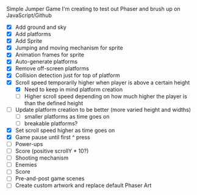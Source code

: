 Simple Jumper Game I'm creating to test out Phaser and brush up on JavaScript/Github

- [x] Add ground and sky
- [x] Add platforms
- [x] Add Sprite
- [x] Jumping and moving mechanism for sprite
- [x] Animation frames for sprite
- [x] Auto-generate platforms
- [x] Remove off-screen platforms
- [x] Collision detection just for top of platform
- [x] Scroll speed temporarily higher when player is above a certain height
    - [x] Need to keep in mind platform creation
    - [ ] Higher scroll speed depending on how much higher the player is than the defined height
- [ ] Update platform creation to be better (more varied height and widths)
    - [ ] smaller platforms as time goes on
    - [ ] breakable platforms?
- [x] Set scroll speed higher as time goes on
- [x] Game pause until first ^ press
- [ ] Power-ups
- [ ] Score (positive scrollY * 10?) 
- [ ] Shooting mechanism
- [ ] Enemies
- [ ] Score
- [ ] Pre-and-post game scenes
- [ ] Create custom artwork and replace default Phaser Art